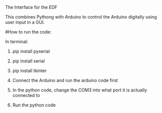The Interface for the EDF

This combines Pythong with Arduino to control the Arduino digitally using user input in a GUI. 

#How to run the code:

In terminal:
1. pip install pyserial
2. pip install serial
3. pip install tkinter

4. Connect the Arduino and run the arduino code first
5. In the python code, change the COM3 into what port it is actually connected to
6. Run the python code
